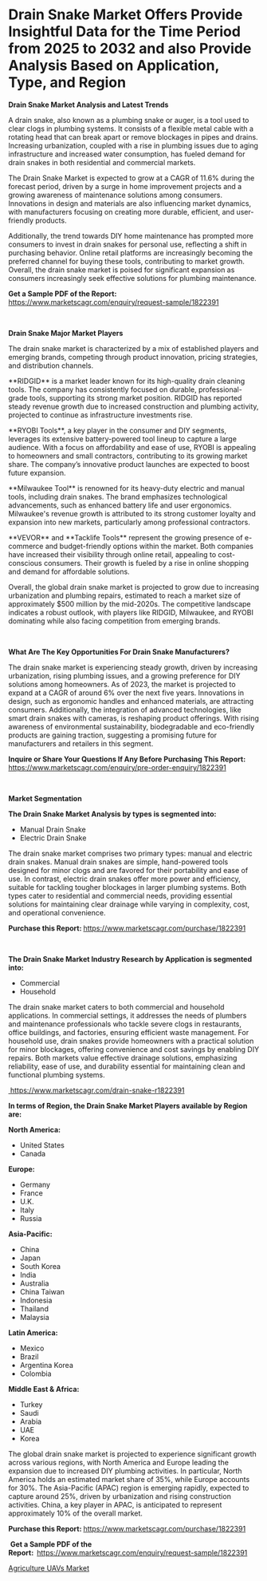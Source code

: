 <p><h1>Drain Snake Market Offers Provide Insightful Data for the Time Period from 2025 to 2032 and also Provide Analysis Based on Application, Type, and Region</h1></p><p><strong>Drain Snake Market Analysis and Latest Trends</strong></p>
<p><p>A drain snake, also known as a plumbing snake or auger, is a tool used to clear clogs in plumbing systems. It consists of a flexible metal cable with a rotating head that can break apart or remove blockages in pipes and drains. Increasing urbanization, coupled with a rise in plumbing issues due to aging infrastructure and increased water consumption, has fueled demand for drain snakes in both residential and commercial markets.</p><p>The Drain Snake Market is expected to grow at a CAGR of 11.6% during the forecast period, driven by a surge in home improvement projects and a growing awareness of maintenance solutions among consumers. Innovations in design and materials are also influencing market dynamics, with manufacturers focusing on creating more durable, efficient, and user-friendly products.</p><p>Additionally, the trend towards DIY home maintenance has prompted more consumers to invest in drain snakes for personal use, reflecting a shift in purchasing behavior. Online retail platforms are increasingly becoming the preferred channel for buying these tools, contributing to market growth. Overall, the drain snake market is poised for significant expansion as consumers increasingly seek effective solutions for plumbing maintenance.</p></p>
<p><strong>Get a Sample PDF of the Report:&nbsp;</strong> <a href="https://www.marketscagr.com/enquiry/request-sample/1822391?utm_campaign=1835&utm_medium=2&utm_source=Github&utm_content=ia&utm_term=18022025&utm_id=drain-snake">https://www.marketscagr.com/enquiry/request-sample/1822391</a></p>
<p>&nbsp;</p>
<p><strong>Drain Snake Major Market Players</strong></p>
<p><p>The drain snake market is characterized by a mix of established players and emerging brands, competing through product innovation, pricing strategies, and distribution channels.</p><p>**RIDGID** is a market leader known for its high-quality drain cleaning tools. The company has consistently focused on durable, professional-grade tools, supporting its strong market position. RIDGID has reported steady revenue growth due to increased construction and plumbing activity, projected to continue as infrastructure investments rise.</p><p>**RYOBI Tools**, a key player in the consumer and DIY segments, leverages its extensive battery-powered tool lineup to capture a large audience. With a focus on affordability and ease of use, RYOBI is appealing to homeowners and small contractors, contributing to its growing market share. The company’s innovative product launches are expected to boost future expansion.</p><p>**Milwaukee Tool** is renowned for its heavy-duty electric and manual tools, including drain snakes. The brand emphasizes technological advancements, such as enhanced battery life and user ergonomics. Milwaukee's revenue growth is attributed to its strong customer loyalty and expansion into new markets, particularly among professional contractors.</p><p>**VEVOR** and **Tacklife Tools** represent the growing presence of e-commerce and budget-friendly options within the market. Both companies have increased their visibility through online retail, appealing to cost-conscious consumers. Their growth is fueled by a rise in online shopping and demand for affordable solutions.</p><p>Overall, the global drain snake market is projected to grow due to increasing urbanization and plumbing repairs, estimated to reach a market size of approximately $500 million by the mid-2020s. The competitive landscape indicates a robust outlook, with players like RIDGID, Milwaukee, and RYOBI dominating while also facing competition from emerging brands.</p></p>
<p>&nbsp;</p>
<p><strong>What Are The Key Opportunities For Drain Snake Manufacturers?</strong></p>
<p><p>The drain snake market is experiencing steady growth, driven by increasing urbanization, rising plumbing issues, and a growing preference for DIY solutions among homeowners. As of 2023, the market is projected to expand at a CAGR of around 6% over the next five years. Innovations in design, such as ergonomic handles and enhanced materials, are attracting consumers. Additionally, the integration of advanced technologies, like smart drain snakes with cameras, is reshaping product offerings. With rising awareness of environmental sustainability, biodegradable and eco-friendly products are gaining traction, suggesting a promising future for manufacturers and retailers in this segment.</p></p>
<p><strong>Inquire or Share Your Questions If Any Before Purchasing This Report:</strong> <a href="https://www.marketscagr.com/enquiry/pre-order-enquiry/1822391?utm_campaign=1835&utm_medium=2&utm_source=Github&utm_content=ia&utm_term=18022025&utm_id=drain-snake">https://www.marketscagr.com/enquiry/pre-order-enquiry/1822391</a></p>
<p>&nbsp;</p>
<p><strong>Market Segmentation</strong></p>
<p><strong>The Drain Snake Market Analysis by types is segmented into:</strong></p>
<p><ul><li>Manual Drain Snake</li><li>Electric Drain Snake</li></ul></p>
<p><p>The drain snake market comprises two primary types: manual and electric drain snakes. Manual drain snakes are simple, hand-powered tools designed for minor clogs and are favored for their portability and ease of use. In contrast, electric drain snakes offer more power and efficiency, suitable for tackling tougher blockages in larger plumbing systems. Both types cater to residential and commercial needs, providing essential solutions for maintaining clear drainage while varying in complexity, cost, and operational convenience.</p></p>
<p><strong>Purchase this Report:&nbsp;</strong><a href="https://www.marketscagr.com/purchase/1822391?utm_campaign=1835&utm_medium=2&utm_source=Github&utm_content=ia&utm_term=18022025&utm_id=drain-snake">https://www.marketscagr.com/purchase/1822391</a></p>
<p>&nbsp;</p>
<p><strong>The Drain Snake Market Industry Research by Application is segmented into:</strong></p>
<p><ul><li>Commercial</li><li>Household</li></ul></p>
<p><p>The drain snake market caters to both commercial and household applications. In commercial settings, it addresses the needs of plumbers and maintenance professionals who tackle severe clogs in restaurants, office buildings, and factories, ensuring efficient waste management. For household use, drain snakes provide homeowners with a practical solution for minor blockages, offering convenience and cost savings by enabling DIY repairs. Both markets value effective drainage solutions, emphasizing reliability, ease of use, and durability essential for maintaining clean and functional plumbing systems.</p></p>
<p><a href="https://www.marketscagr.com/drain-snake-r1822391?utm_campaign=1835&utm_medium=2&utm_source=Github&utm_content=ia&utm_term=18022025&utm_id=drain-snake">&nbsp;https://www.marketscagr.com/drain-snake-r1822391</a></p>
<p><strong>In terms of Region, the Drain Snake Market Players available by Region are:</strong></p>
<p>
    <p> <strong> North America: </strong>
        <ul>
            <li>United States</li>
            <li>Canada</li>
        </ul>
        </p> 
    <p> <strong> Europe: </strong>
        <ul>
            <li>Germany</li>
            <li>France</li>
            <li>U.K.</li>
            <li>Italy</li>
            <li>Russia</li>
        </ul>
        </p> 
    <p> <strong> Asia-Pacific: </strong>
        <ul>
            <li>China</li>
            <li>Japan</li>
            <li>South Korea</li>
            <li>India</li>
            <li>Australia</li>
            <li>China Taiwan</li>
            <li>Indonesia</li>
            <li>Thailand</li>
            <li>Malaysia</li>
        </ul>
        </p> 
    <p> <strong> Latin America: </strong>
        <ul>
            <li>Mexico</li>
            <li>Brazil</li>
            <li>Argentina Korea</li>
            <li>Colombia</li>
        </ul>
        </p> 
    <p> <strong> Middle East & Africa: </strong>
        <ul>
            <li>Turkey</li>
            <li>Saudi</li>
            <li>Arabia</li>
            <li>UAE</li>
            <li>Korea</li>
        </ul>
    </p>
    </p>
<p><p>The global drain snake market is projected to experience significant growth across various regions, with North America and Europe leading the expansion due to increased DIY plumbing activities. In particular, North America holds an estimated market share of 35%, while Europe accounts for 30%. The Asia-Pacific (APAC) region is emerging rapidly, expected to capture around 25%, driven by urbanization and rising construction activities. China, a key player in APAC, is anticipated to represent approximately 10% of the overall market.</p></p>
<p><strong>Purchase this Report: </strong><a href="https://www.marketscagr.com/purchase/1822391?utm_campaign=1835&utm_medium=2&utm_source=Github&utm_content=ia&utm_term=18022025&utm_id=drain-snake">https://www.marketscagr.com/purchase/1822391</a></p>
<p>&nbsp;<strong>Get a Sample PDF of the Report:&nbsp;&nbsp;</strong><a href="https://www.marketscagr.com/enquiry/request-sample/1822391?utm_campaign=1835&utm_medium=2&utm_source=Github&utm_content=ia&utm_term=18022025&utm_id=drain-snake">https://www.marketscagr.com/enquiry/request-sample/1822391</a></p>
<p><strong></strong></p>
<p><p><a href="https://github.com/XavierTyler76/Market-Research-Report-List-1/blob/main/agriculture-uavs-market.md?utm_campaign=1835&utm_medium=2&utm_source=Github&utm_content=ia&utm_term=18022025&utm_id=drain-snake">Agriculture UAVs Market</a></p></p>